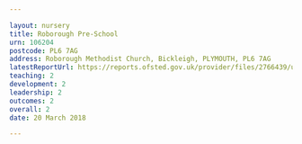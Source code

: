 ```yaml
---

layout: nursery
title: Roborough Pre-School
urn: 106204
postcode: PL6 7AG
address: Roborough Methodist Church, Bickleigh, PLYMOUTH, PL6 7AG
latestReportUrl: https://reports.ofsted.gov.uk/provider/files/2766439/urn/106204.pdf
teaching: 2
development: 2
leadership: 2
outcomes: 2
overall: 2
date: 20 March 2018

---
```

